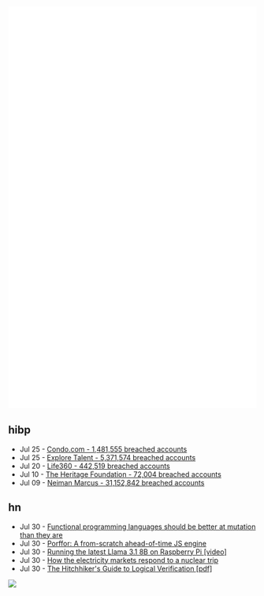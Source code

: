 ![Metrics](https://raw.githubusercontent.com/phixion/phixion/master/metrics.svg)

## hibp

<!--
for https://github.com/phixion/phixion/blob/main/.github/workflows/feeds.yml
-->
<!--START_SECTION:haveibeenpwnd-->
- Jul 25 - [Condo.com - 1,481,555 breached accounts](https://haveibeenpwned.com/PwnedWebsites#CondoCom)
- Jul 25 - [Explore Talent - 5,371,574 breached accounts](https://haveibeenpwned.com/PwnedWebsites#ExploreTalent)
- Jul 20 - [Life360 - 442,519 breached accounts](https://haveibeenpwned.com/PwnedWebsites#Life360)
- Jul 10 - [The Heritage Foundation - 72,004 breached accounts](https://haveibeenpwned.com/PwnedWebsites#TheHeritageFoundation)
- Jul 09 - [Neiman Marcus - 31,152,842 breached accounts](https://haveibeenpwned.com/PwnedWebsites#NeimanMarcus)
<!--END_SECTION:haveibeenpwnd-->

## hn

<!--
for https://github.com/phixion/phixion/blob/main/.github/workflows/feeds.yml
-->
<!--START_SECTION:hn-->
- Jul 30 - [Functional programming languages should be better at mutation than they are](https://cohost.org/prophet/post/7083950-functional-programming)
- Jul 30 - [Porffor: A from-scratch ahead-of-time JS engine](https://porffor.dev/)
- Jul 30 - [Running the latest Llama 3.1 8B on Raspberry Pi [video]](https://www.youtube.com/watch?v=KcWKTdkUpoQ)
- Jul 30 - [How the electricity markets respond to a nuclear trip](https://blog.gridstatus.io/ercot-nuclear-trip/)
- Jul 30 - [The Hitchhiker's Guide to Logical Verification [pdf]](https://browncs1951x.github.io/static/files/hitchhikersguide.pdf)
<!--END_SECTION:hn-->

<!--
for https://yhype.me
-->
![](https://hit.yhype.me/github/profile?user_id=13013670)
